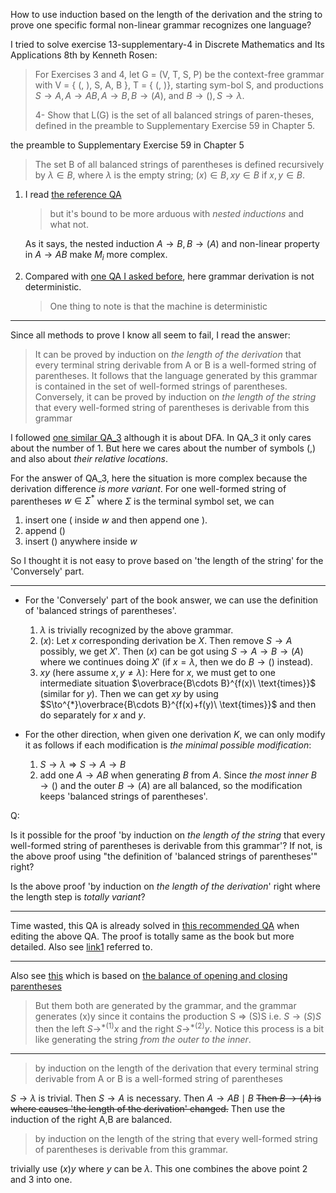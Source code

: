 How to use induction based on the length of the derivation and the string to prove one specific formal non-linear grammar recognizes one language?

I tried to solve exercise 13-supplementary-4 in Discrete Mathematics and Its Applications 8th by Kenneth Rosen:
> For Exercises 3 and 4, let G = (V, T, S, P) be the context-free grammar with V = { (, ), S, A, B }, T = { (, )}, starting sym-bol S, and productions $S \to A, A \to AB, A \to B, B \to (A)$, and
$B \to (), S \to \lambda$.
> 
> 4- Show that L(G) is the set of all balanced strings of paren-theses, defined in the preamble to Supplementary Exercise 59 in Chapter 5.

the preamble to Supplementary Exercise 59 in Chapter 5
>The set B of all balanced strings of parentheses is defined recursively by $\lambda \in B$, where $\lambda$ is the empty string; $(x) \in B, xy \in B$ if $x, y \in B$.

1. I read [the reference QA](https://cs.stackexchange.com/a/11316/161388)
   > but it's bound to be more arduous with *nested inductions* and what not.

   As it says, the nested induction $A\to B,B\to (A)$ and non-linear property in $A \to AB$ make $M_i$ more complex.

2. Compared with [one QA I asked before](https://cs.stackexchange.com/a/166984/161388), here grammar  derivation is not deterministic.
   > One thing to note is that the machine is deterministic

---

Since all methods to prove I know all seem to fail, I read the answer:
> It can be proved by induction on *the length of the derivation* that every terminal string derivable from A or B is a well-formed string of parentheses. It follows that the language generated by this grammar is contained in the set of well-formed strings of parentheses. Conversely, it can be proved by induction on *the length of the string* that every well-formed string of parentheses is derivable from this grammar

I followed [one similar QA_3](https://cs.stackexchange.com/q/4905/161388) although it is about DFA. In QA_3 it only cares about the number of 1. But here we cares about the number of symbols $(,)$ and also about *their relative locations*.

For the answer of QA_3, here the situation is more complex because the derivation difference *is more variant*. For one well-formed string of parentheses $w\in \Sigma^*$ where $\Sigma$ is the terminal symbol set, we can 
1. insert one $($ inside $w$ and then append one $)$.
2. append $()$
3. insert $()$ anywhere inside $w$

So I thought it is not easy to prove based on 'the length of the string' for the 'Conversely' part.

---

- For the 'Conversely' part of the book answer, we can use the definition of 'balanced strings of parentheses'.
  1. $\lambda$ is trivially recognized by the above grammar.
  2. $(x)$: Let $x$ corresponding derivation be $X$. Then remove $S\to A$ possibly, we get $X'$. Then $(x)$ can be got using 
    $S\to A\to B\to (A)$ where we continues doing $X'$ 
    (if $x=\lambda$, then we do $B\to ()$ instead).
  3. $xy$ (here assume $x,y\neq \lambda$): Here for $x$, we must get to one intermediate situation $\overbrace{B\cdots B}^{f(x)\ \text{times}}$ 
    (similar for $y$).
    Then we can get $xy$ by using $S\to^{*}\overbrace{B\cdots B}^{f(x)+f(y)\ \text{times}}$ and then do separately for $x$ and $y$.

- For the other direction, when given one derivation $K$, we can only modify it as follows if each modification is *the minimal possible modification*:
  1. $S\to \lambda \Rightarrow S\to A\to B$
  2. add one $A\to AB$ when generating $B$ from $A$.
  Since *the most inner* $B\to()$ and the outer $B\to (A)$ are all balanced, so the modification keeps 'balanced strings of parentheses'.

Q:

Is it possible for the proof 'by induction on *the length of the string* that every well-formed string of parentheses is derivable from this grammar'? If not, is the above proof using "the definition of 'balanced strings of parentheses'" right?

Is the above proof 'by induction on *the length of the derivation*' right where the length step is *totally variant*?

---

Time wasted, this QA is already solved in [this recommended QA](https://cs.stackexchange.com/q/153049/161388) when editing the above QA. The proof is totally same as the book but more detailed.
Also see [link1](http://cse.iitkgp.ac.in/%7Eabhij/course/theory/FLAT/Spring21/scribes/CFG-balanced.pdf) referred to.

---

Also see [this](https://stackoverflow.com/a/42565842/21294350) which is based on [the balance of opening and closing parentheses](https://math.stackexchange.com/a/1632885/1059606)

> But them both are generated by the grammar, and the grammar generates (x)y since it contains the production S => (S)S
i.e. $S\to (S)S$ then the left $S\to^{*(1)} x$ and the right $S\to^{*(2)} y$.
Notice this process is a bit like generating the string *from the outer to the inner*.

---

> by induction on the length of the derivation that every terminal string derivable from A or B is a well-formed string of parentheses

$S\to \lambda$ is trivial. Then $S\to A$ is necessary. Then $A\to AB\mid B$
~~Then $B\to (A)$ is where causes 'the length of the derivation' changed.~~ Then use the induction  of the right A,B are balanced.

> by induction on the length of the string that every well-formed string of parentheses is derivable from this grammar.

trivially use $(x)y$ where $y$ can be $\lambda$. This one combines the above point 2 and 3 into one.